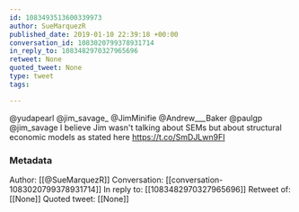 ```yaml
---
id: 1083493513600339973
author: SueMarquezR
published_date: 2019-01-10 22:39:18 +00:00
conversation_id: 1083020799378931714
in_reply_to: 1083482970327965696
retweet: None
quoted_tweet: None
type: tweet
tags:

---
```


@yudapearl @jim_savage_ @JimMinifie @Andrew___Baker @paulgp @jim_savage I believe Jim wasn't talking about SEMs but about structural economic models as stated here https://t.co/SmDJLwn9FI

### Metadata

Author: [[@SueMarquezR]]
Conversation: [[conversation-1083020799378931714]]
In reply to: [[1083482970327965696]]
Retweet of: [[None]]
Quoted tweet: [[None]]
